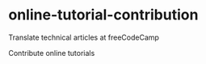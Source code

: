 # online-tutorial-contribution

Translate technical articles at freeCodeCamp

Contribute online tutorials
